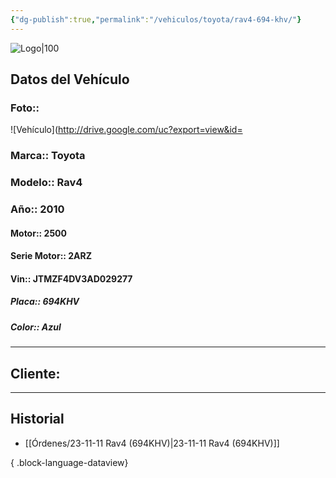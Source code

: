 ```yaml
---
{"dg-publish":true,"permalink":"/vehiculos/toyota/rav4-694-khv/"}
---
```


![Logo|100](http://drive.google.com/uc?export=view&id=137fl3TIZ0-PU8b-Pt0bsjclwHub_u78G)

## Datos del Vehículo 
### Foto:: 
![Vehículo](http://drive.google.com/uc?export=view&id=

### Marca:: Toyota 
### Modelo:: Rav4
### Año:: 2010
#### Motor:: 2500
#### Serie Motor:: 2ARZ
#### Vin:: JTMZF4DV3AD029277
##### Placa:: 694KHV
##### Color:: Azul
---

## Cliente:



---

## Historial

- [[Órdenes/23-11-11 Rav4 (694KHV)\|23-11-11 Rav4 (694KHV)]]

{ .block-language-dataview} 